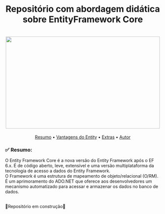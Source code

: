 <h1 align="center">Repositório com abordagem didática sobre EntityFramework Core</h1>
<h1 align="center">
<img src="![image](https://user-images.githubusercontent.com/67660352/156589234-83fa6f05-3179-41c5-92b3-7306b8849184.png)" height="300" width="500"/>
</h1>
<p align="center" height="400" width="400">
 <a href="#resumo">Resumo</a> •
 <a href="#exemplo">Vantagens do Entity</a> •
 <a href="#extras">Extras</a> •
 <a href="#autor">Autor</a> 
</p>
<h3 id="resumo">✅ Resumo:</h3>
<p>O Entity Framework Core é a nova versão do Entity Framework após o EF 6.x. É de código aberto, leve, extensível e uma versão multiplataforma da tecnologia de acesso a dados do Entity Framework.<br/>
O Framework é uma estrutura de mapeamento de objeto/relacional (O/RM). É um aprimoramento do ADO.NET que oferece aos desenvolvedores um mecanismo automatizado para acessar e armazenar os dados no banco de dados.</p>
<br/>
🚧Repositório em construção🚧
